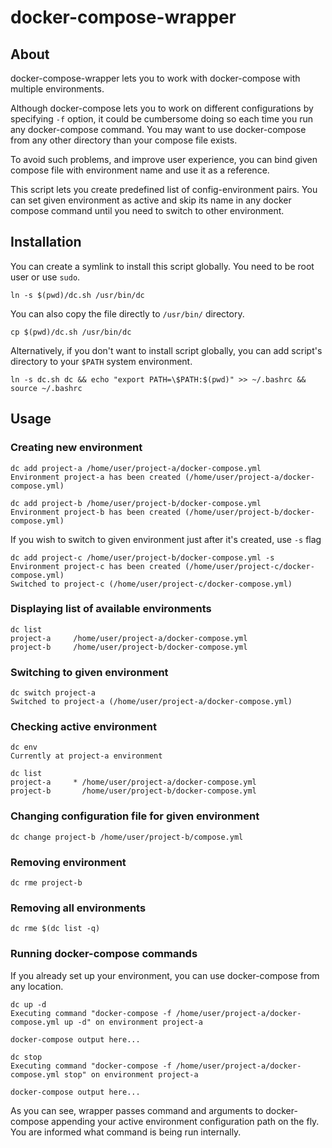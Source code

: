 # docker-compose-wrapper

## About

docker-compose-wrapper lets you to work with docker-compose with multiple environments.

Although docker-compose lets you to work on different configurations by specifying ```-f``` option, it could be cumbersome doing so each time you run any docker-compose command. You may want to use docker-compose from any other directory than your compose file exists.

To avoid such problems, and improve user experience, you can bind given compose file with environment name and use it as a reference.

This script lets you create predefined list of config-environment pairs. You can set given environment as active and skip its name in any docker compose command until you need to switch to other environment.

## Installation

You can create a symlink to install this script globally. You need to be root user or use ```sudo```.

```ln -s $(pwd)/dc.sh /usr/bin/dc```

You can also copy the file directly to ```/usr/bin/``` directory.

```cp $(pwd)/dc.sh /usr/bin/dc```

Alternatively, if you don't want to install script globally, you can add script's directory to your ```$PATH``` system environment.

```ln -s dc.sh dc && echo "export PATH=\$PATH:$(pwd)" >> ~/.bashrc && source ~/.bashrc```

## Usage

### Creating new environment

```
dc add project-a /home/user/project-a/docker-compose.yml
Environment project-a has been created (/home/user/project-a/docker-compose.yml)
```

```
dc add project-b /home/user/project-b/docker-compose.yml
Environment project-b has been created (/home/user/project-b/docker-compose.yml)
```

If you wish to switch to given environment just after it's created, use ```-s``` flag

```
dc add project-c /home/user/project-b/docker-compose.yml -s
Environment project-c has been created (/home/user/project-c/docker-compose.yml)
Switched to project-c (/home/user/project-c/docker-compose.yml)
```

### Displaying list of available environments

```
dc list
project-a     /home/user/project-a/docker-compose.yml
project-b     /home/user/project-b/docker-compose.yml
```

### Switching to given environment

```
dc switch project-a
Switched to project-a (/home/user/project-a/docker-compose.yml)
```

### Checking active environment

```
dc env
Currently at project-a environment
```

```
dc list
project-a     *	/home/user/project-a/docker-compose.yml
project-b     	/home/user/project-b/docker-compose.yml
```

### Changing configuration file for given environment

```
dc change project-b /home/user/project-b/compose.yml
```

### Removing environment

```
dc rme project-b
```

### Removing all environments

```
dc rme $(dc list -q)
```

### Running docker-compose commands

If you already set up your environment, you can use docker-compose from any location.

```
dc up -d
Executing command "docker-compose -f /home/user/project-a/docker-compose.yml up -d" on environment project-a

docker-compose output here...
```

```
dc stop
Executing command "docker-compose -f /home/user/project-a/docker-compose.yml stop" on environment project-a

docker-compose output here...
```

As you can see, wrapper passes command and arguments to docker-compose appending your active environment configuration path on the fly.
You are informed what command is being run internally.
